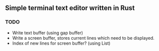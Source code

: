 ## Simple terminal text editor written in Rust
### TODO
 - Write text buffer (using gap buffer)
 - Write a screen buffer, stores current lines which need to be displayed.
 - Index of new lines for screen buffer? (using List)
